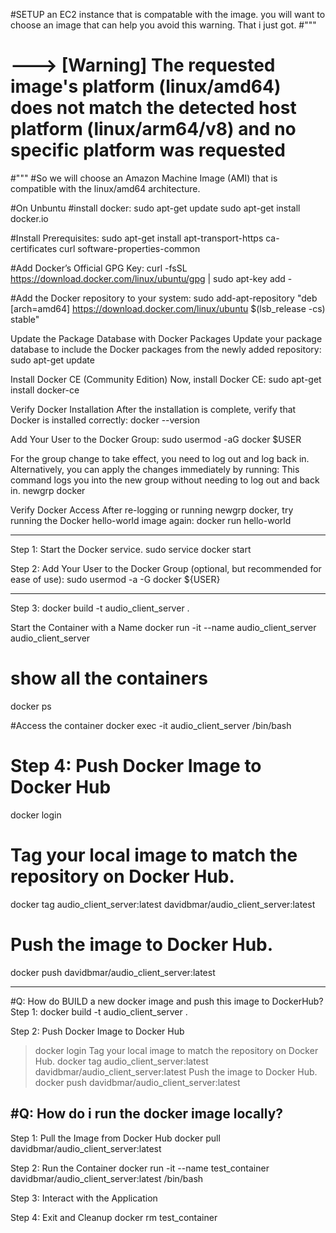 #SETUP an EC2 instance that is compatable with the image.  you will want to choose an image that can help you avoid this warning. That i just got.
#"""
# ---> [Warning] The requested image's platform (linux/amd64) does not match the detected host platform (linux/arm64/v8) and no specific platform was requested
#"""
#So we will choose an Amazon Machine Image (AMI) that is compatible with the linux/amd64 architecture.

#On Unbuntu
#install docker:
sudo apt-get update
sudo apt-get install docker.io

#Install Prerequisites:
sudo apt-get install apt-transport-https ca-certificates curl software-properties-common

#Add Docker’s Official GPG Key:
curl -fsSL https://download.docker.com/linux/ubuntu/gpg | sudo apt-key add -

#Add the Docker repository to your system:
sudo add-apt-repository "deb [arch=amd64] https://download.docker.com/linux/ubuntu $(lsb_release -cs) stable"

Update the Package Database with Docker Packages
Update your package database to include the Docker packages from the newly added repository:
sudo apt-get update

Install Docker CE (Community Edition)
Now, install Docker CE:
sudo apt-get install docker-ce

Verify Docker Installation
After the installation is complete, verify that Docker is installed correctly:
docker --version

Add Your User to the Docker Group:
sudo usermod -aG docker $USER

For the group change to take effect, you need to log out and log back in. Alternatively, you can apply the changes immediately by running:
This command logs you into the new group without needing to log out and back in.
newgrp docker

Verify Docker Access
After re-logging or running newgrp docker, try running the Docker hello-world image again:
docker run hello-world

-------------------------------

Step 1: Start the Docker service.
sudo service docker start

Step 2: Add Your User to the Docker Group (optional, but recommended for ease of use):
sudo usermod -a -G docker ${USER}

-------------------------------

Step 3:
docker build -t audio_client_server .

Start the Container with a Name
docker run -it --name audio_client_server audio_client_server

# show all the containers
docker ps

#Access the container
docker exec -it audio_client_server /bin/bash


# Step 4: Push Docker Image to Docker Hub
docker login

# Tag your local image to match the repository on Docker Hub.
docker tag audio_client_server:latest davidbmar/audio_client_server:latest

# Push the image to Docker Hub.
docker push davidbmar/audio_client_server:latest

-------------------------------------------
#Q: How do BUILD a new docker image and push this image to DockerHub?
Step 1:
docker build -t audio_client_server .

Step 2: Push Docker Image to Docker Hub
> docker login
Tag your local image to match the repository on Docker Hub.
> docker tag audio_client_server:latest davidbmar/audio_client_server:latest
Push the image to Docker Hub.
> docker push davidbmar/audio_client_server:latest


#Q: How do i run the docker image locally?
-------------------------------------------
Step 1: Pull the Image from Docker Hub
docker pull davidbmar/audio_client_server:latest

Step 2: Run the Container
docker run -it --name test_container davidbmar/audio_client_server:latest /bin/bash

Step 3: Interact with the Application

Step 4: Exit and Cleanup
docker rm test_container

